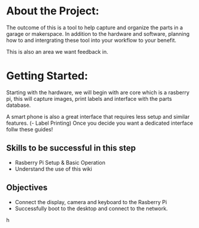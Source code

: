 # About the Project:
The outcome of this is a tool to help capture and organize the parts in a garage or makerspace. In addition to the hardware and software, planning how to and intergrating these tool into your workflow to your benefit.

 This is also an area we want feedback in.

# Getting Started:
 Starting with the hardware, we will begin with are core which is a rasberry pi, this will capture images, print labels and interface with the parts database.
 
 A smart phone is also a great interface that requires less setup and similar features. (- Label Printing) Once you decide you want a dedicated interface follw these guides!
 
  ## Skills to be successful in this step
- Rasberry Pi Setup & Basic Operation
- Understand the use of this wiki

## Objectives

- Connect the display, camera and keyboard to the Rasberry Pi
- Successfully boot to the desktop and connect to the network.

h







